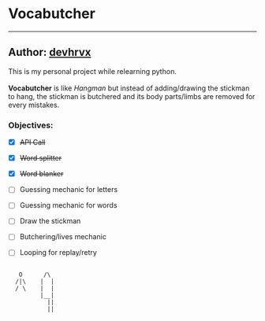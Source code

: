 # Vocabutcher
---
## Author: [devhrvx](https://github.com/devhrvx)

This is my personal project while relearning python. </br></br>
<b>Vocabutcher</b> is like <i>Hangman</i> but instead of adding/drawing the stickman to hang, the stickman is butchered and its body parts/limbs are removed for every mistakes.

### Objectives:
- [x] ~~API Call~~
- [x] ~~Word splitter~~
- [x] ~~Word blanker~~
- [ ] Guessing mechanic for letters
- [ ] Guessing mechanic for words
- [ ] Draw the stickman
- [ ] Butchering/lives mechanic
- [ ] Looping for replay/retry


````

   O      /\
  /|\    |  |
  / \    |  |
         |__|
           ||
           ||
````

